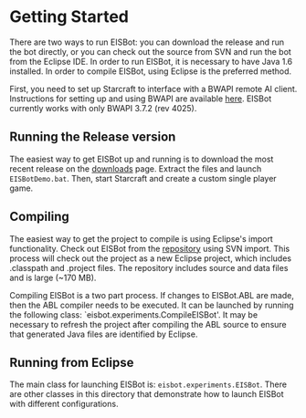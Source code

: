 # Getting Started #

There are two ways to run EISBot: you can download the release and run the bot directly, or you can check out the source from SVN and run the bot from the Eclipse IDE. In order to run EISBot, it is necessary to have Java 1.6 installed. In order to compile EISBot, using Eclipse is the preferred method.

First, you need to set up Starcraft to interface with a BWAPI remote AI client. Instructions for setting up and using BWAPI are available [here](http://code.google.com/p/bwapi/wiki/UsingBWAPI). EISBot currently works with only BWAPI 3.7.2 (rev 4025).

## Running the Release version ##

The easiest way to get EISBot up and running is to download the most recent release on the [downloads](http://code.google.com/p/eisbot/downloads/list) page. Extract the files and launch `EISBotDemo.bat`.
Then, start Starcraft and create a custom single player game.

## Compiling ##

The easiest way to get the project to compile is using Eclipse's import functionality. Check out EISBot from the [repository](http://code.google.com/p/eisbot/source/checkout) using SVN import. This process will check out the project as a new Eclipse project, which includes .classpath and .project files. The repository includes source and data files and is large (~170 MB).

Compiling EISBot is a two part process. If changes to EISBot.ABL are made, then the ABL compiler needs to be executed. It can be launched by running the following class: `eisbot.experiments.CompileEISBot'. It may be necessary to refresh the project after compiling the ABL source to ensure that generated Java files are identified by Eclipse.

## Running from Eclipse ##

The main class for launching EISBot is: `eisbot.experiments.EISBot`. There are other classes in this directory that demonstrate how to launch EISBot with different configurations.